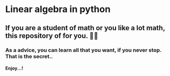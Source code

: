 # Linear algebra in python

## If you are a student of math or you like a lot math, this repository of for you. 🚀🚀

### As a advice, you can learn all that you want, if you never stop. That is the secret.. 

#### Enjoy...!
